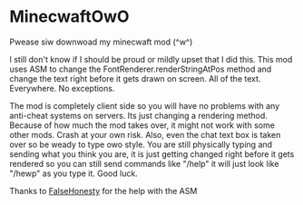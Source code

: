 # MinecwaftOwO
Pwease siw downwoad my minecwaft mod (^w^)

I still don't know if I should be proud or mildly upset that I did this. This mod uses ASM to change the FontRenderer.renderStringAtPos method and change the text right before it gets drawn on screen. All of the text. Everywhere. No exceptions.

The mod is completely client side so you will have no problems with any anti-cheat systems on servers. Its just changing a rendering method. Because of how much the mod takes over, it might not work with some other mods. Crash at your own risk. Also, even the chat text box is taken over so be weady to type owo style. You are still physically typing and sending what you think you are, it is just getting changed right before it gets rendered so you can still send commands like "/help" it will just look like "/hewp" as you type it. Good luck.

Thanks to [FalseHonesty](https://github.com/FalseHonesty) for the help with the ASM
